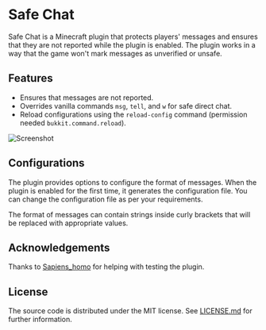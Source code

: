 # Safe Chat

Safe Chat is a Minecraft plugin that protects players' messages and ensures that they are not reported while the plugin is enabled.
The plugin works in a way that the game won't mark messages as unverified or unsafe.

## Features

- Ensures that messages are not reported.
- Overrides vanilla commands `msg`, `tell`, and `w` for safe direct chat.
- Reload configurations using the `reload-config` command (permission needed `bukkit.command.reload`).

![Screenshot](https://truth.bahamut.com.tw/s01/202208/2d76aca3213c8848910a35327962c83b.JPG?w=1000)

## Configurations

The plugin provides options to configure the format of messages.
When the plugin is enabled for the first time, it generates the configuration file.
You can change the configuration file as per your requirements.

The format of messages can contain strings inside curly brackets that will be replaced with appropriate values.

## Acknowledgements

Thanks to [Sapiens_homo](https://gitlab.com/Sapiens_homo) for helping with testing the plugin.

## License

The source code is distributed under the MIT license.
See [LICENSE.md](LICENSE.md) for further information.
